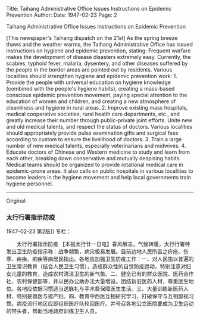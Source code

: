 Title: Taihang Administrative Office Issues Instructions on Epidemic Prevention
Author:
Date: 1947-02-23
Page: 2

Taihang Administrative Office Issues Instructions on Epidemic Prevention

[This newspaper's Taihang dispatch on the 21st] As the spring breeze thaws and the weather warms, the Taihang Administrative Office has issued instructions on hygiene and epidemic prevention, stating: Frequent warfare makes the development of disease disasters extremely easy. Currently, the scabies, typhoid fever, malaria, dysentery, and other diseases suffered by the people in the border areas are pointed out by residents. Various localities should strengthen hygiene and epidemic prevention work: 1. Provide the people with universal education on hygiene knowledge (combined with the people's hygiene habits), creating a mass-based conscious epidemic prevention movement, paying special attention to the education of women and children, and creating a new atmosphere of cleanliness and hygiene in rural areas. 2. Improve existing mass hospitals, medical cooperative societies, rural health care departments, etc., and greatly increase their number through public-private joint efforts. Unite new and old medical talents, and respect the status of doctors. Various localities should appropriately provide pulse examination gifts and surgical fees according to custom to ensure the livelihood of doctors. 3. Train a large number of new medical talents, especially veterinarians and midwives. 4. Educate doctors of Chinese and Western medicine to study and learn from each other, breaking down conservative and mutually despising habits. Medical teams should be organized to provide rotational medical care in epidemic-prone areas. It also calls on public hospitals in various localities to become leaders in the hygiene movement and help local governments train hygiene personnel.



<hr /> 

Original: 


### 太行行署指示防疫

1947-02-23
第2版()
专栏：

　　太行行署指示防疫
    【本报太行廿一日电】春风解冻，气候转暖，太行行署特发出卫生防疫指示称：战争频繁，病灾极易发展。目前边地人民所苦之疥疮、伤寒、疟疾、痢疾等病居民指出。各地应加强卫生防疫工作：一、对人民施以普遍的卫生常识教育（结合人民卫生习惯），造成群众性的自觉防疫运动，特别注意对妇女儿童的教育，造成农村清洁卫生的新气象。二、健全已有的群众医院、医药合作社、农村保健部等，并以民办公助办法大量增设。团结新旧医药人材，尊重医生地位。各地应依据习惯适当送脉礼与手术费保障医生生活。三、大量训练新医药人材，特别是兽医与接产妇。四、教育中西医互相研究学习，打破保守与互相鄙视习惯。病疫流行地区应即组织医疗队轮回医疗。并号召各地公立医院要成为卫生运动的带头者，帮助当地政府训练卫生人员。
